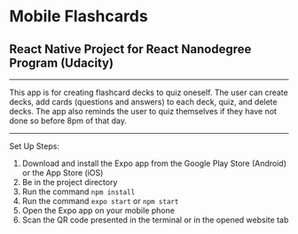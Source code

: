 # Mobile Flashcards
## React Native Project for React Nanodegree Program (Udacity)
___
This app is for creating flashcard decks to quiz oneself.
The user can create decks, add cards (questions and answers) to each deck, quiz,
and delete decks. The app also reminds the user to quiz themselves if they have
not done so before 8pm of that day.
___
Set Up Steps:   
1. Download and install the Expo app from the Google Play Store (Android) or the App Store (iOS)
2. Be in the project directory
3. Run the command `npm install`
4. Run the command `expo start` or `npm start`
5. Open the Expo app on your mobile phone
6. Scan the QR code presented in the terminal or in the opened website tab
